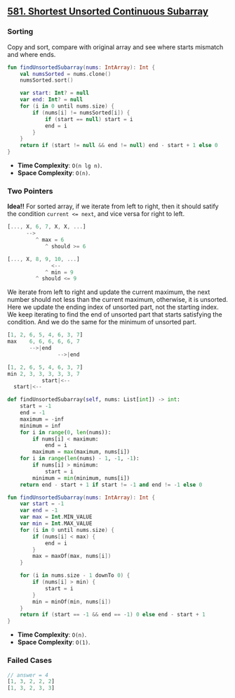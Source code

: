 ## [581. Shortest Unsorted Continuous Subarray](https://leetcode.com/problems/shortest-unsorted-continuous-subarray)

### Sorting
Copy and sort, compare with original array and see where starts mismatch and where ends.

```kotlin
fun findUnsortedSubarray(nums: IntArray): Int {
    val numsSorted = nums.clone()
    numsSorted.sort()

    var start: Int? = null
    var end: Int? = null
    for (i in 0 until nums.size) {
        if (nums[i] != numsSorted[i]) {
            if (start == null) start = i
            end = i
        }
    }
    return if (start != null && end != null) end - start + 1 else 0
}
```

* **Time Complexity**: `O(n lg n)`.
* **Space Complexity**: `O(n)`.

### Two Pointers
**Idea!!** For sorted array, if we iterate from left to right, then it should satify the condition `current <= next`, and vice versa for right to left.

```js
[..., X, 6, 7, X, X, ...]
      -->
         ^ max = 6
            ^ should >= 6

[..., X, 8, 9, 10, ...]
              <--
            ^ min = 9
         ^ should <= 9
```

We iterate from left to right and update the current maximum, the next number should not less than the current maximum, otherwise, it is unsorted. Here we update the ending index of unsorted part, not the starting index. We keep iterating to find the end of unsorted part that starts satisfying the condition. And we do the same for the minimum of unsorted part.

```js
[1, 2, 6, 5, 4, 6, 3, 7]
max    6, 6, 6, 6, 6, 7
       -->|end
                -->|end

[1, 2, 6, 5, 4, 6, 3, 7]
min 2, 3, 3, 3, 3, 3, 7
           start|<--
  start|<--
```

```python
def findUnsortedSubarray(self, nums: List[int]) -> int:
    start = -1
    end = -1
    maximum = -inf
    minimum = inf
    for i in range(0, len(nums)):
        if nums[i] < maximum:
            end = i
        maximum = max(maximum, nums[i])
    for i in range(len(nums) - 1, -1, -1):
        if nums[i] > minimum:
            start = i
        minimum = min(minimum, nums[i])
    return end - start + 1 if start != -1 and end != -1 else 0
```

```kotlin
fun findUnsortedSubarray(nums: IntArray): Int {
    var start = -1
    var end = -1
    var max = Int.MIN_VALUE
    var min = Int.MAX_VALUE
    for (i in 0 until nums.size) {
        if (nums[i] < max) {
            end = i
        }
        max = maxOf(max, nums[i])
    }

    for (i in nums.size - 1 downTo 0) {
        if (nums[i] > min) {
            start = i
        }
        min = minOf(min, nums[i])
    }
    return if (start == -1 && end == -1) 0 else end - start + 1
}
```

* **Time Complexity**: `O(n)`.
* **Space Complexity**: `O(1)`.

### Failed Cases
```js
// answer = 4
[1, 3, 2, 2, 2]
[1, 3, 2, 3, 3]
```